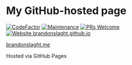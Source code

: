 # My GitHub-hosted page

[![CodeFactor](https://www.codefactor.io/repository/github/brandonslaght/.me/badge)](https://www.codefactor.io/repository/github/brandonslaght/.me)
[![Maintenance](https://img.shields.io/badge/Maintained%3F-yes-green.svg)](https://github.com/BrandonSlaght/.me/graphs/commit-activity)
[![PRs Welcome](https://img.shields.io/badge/PRs%3F-welcome-green.svg)](https://github.com/BrandonSlaght/.me/blob/master/.github/contributing.md)
[![Website brandonslaght.github.io](https://img.shields.io/website-up-down-green-red/https/brandonslaght.me.svg)](https://brandonslaght.me)

[brandonslaght.me](https://www.brandonslaght.me "Link to my personal web site.")  

Hosted via GitHub Pages
